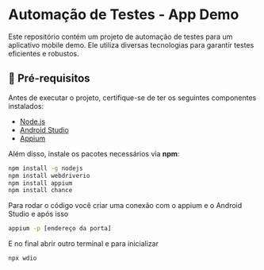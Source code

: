# Automação de Testes - App Demo

Este repositório contém um projeto de automação de testes para um aplicativo mobile demo. Ele utiliza diversas tecnologias para garantir testes eficientes e robustos.

## 📌 Pré-requisitos

Antes de executar o projeto, certifique-se de ter os seguintes componentes instalados:

- [Node.js](https://nodejs.org/)  
- [Android Studio](https://developer.android.com/studio)
- [Appium](https://appium.io/docs/en/latest/) 

Além disso, instale os pacotes necessários via **npm**:

```bash
npm install -g nodejs
npm install webdriverio
npm install appium
npm install chance
```
Para rodar o código você criar uma conexão com o appium e o Android Studio e após isso

```bash
appium -p [endereço da porta]
```
E no final abrir outro terminal e para inicializar 

```bash
npx wdio
```
